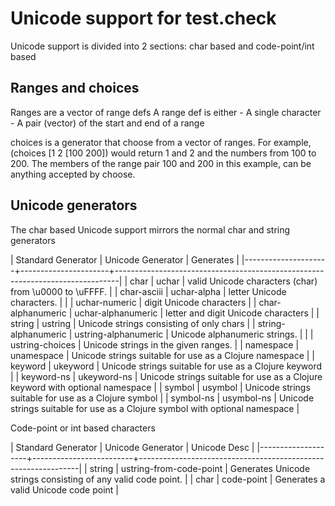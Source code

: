 
#  Unicode support for test.check

Unicode support is divided into 2 sections: char based and code-point/int based

## Ranges and choices
  Ranges are a vector of range defs
    A range def is either
    -  A single character
    -  A pair (vector) of the start and end of a range
 
  choices is a generator that choose from a vector of ranges.  For example,
       (choices [1 2 [100 200])
  would return 1 and 2 and the numbers from 100 to 200.  The members of the range pair 100 and 200 in this
  example, can be anything accepted by choose.

## Unicode generators

  The char based Unicode support mirrors the normal char and string generators

 | Standard Generator  | Unicode Generator    | Generates                                                                     |
 |---------------------+----------------------+-------------------------------------------------------------------------------|
 | char                | uchar                | valid Unicode characters (char) from \u0000 to \uFFFF.                        |
 | char-asciii         | uchar-alpha          | letter Unicode characters.                                                    |
 |                     | uchar-numeric        | digit Unicode characters                                                      |
 | char-alphanumeric   | uchar-alphanumeric   | letter and digit Unicode characters                                           |
 | string              | ustring              | Unicode strings consisting of only chars                                      |
 | string-alphanumeric | ustring-alphanumeric | Unicode alphanumeric strings.                                                 |
 |                     | ustring-choices      | Unicode strings in the given ranges.                                          |
 | namespace           | unamespace           | Unicode strings suitable for use as a Clojure namespace                       |
 | keyword             | ukeyword             | Unicode strings suitable for use as a Clojure keyword                         |
 | keyword-ns          | ukeyword-ns          | Unicode strings suitable for use as a Clojure keyword with optional namespace |
 | symbol              | usymbol              | Unicode strings suitable for use as a Clojure symbol                          |
 | symbol-ns           | usymbol-ns           | Unicode strings suitable for use as a Clojure symbol with optional namespace  |
 

  Code-point or int based characters

 | Standard Generator | Unicode Generator       | Unicode Desc                                                  |
 |--------------------+-------------------------+---------------------------------------------------------------|
 | string             | ustring-from-code-point | Generates Unicode strings consisting of any valid code point. |
 | char               | code-point              | Generates a valid Unicode code point                          |
 

